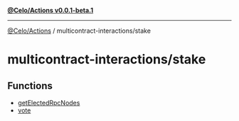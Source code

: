 [**@Celo/Actions v0.0.1-beta.1**](../../README.md)

***

[@Celo/Actions](../../modules.md) / multicontract-interactions/stake

# multicontract-interactions/stake

## Functions

- [getElectedRpcNodes](functions/getElectedRpcNodes.md)
- [vote](functions/vote.md)
